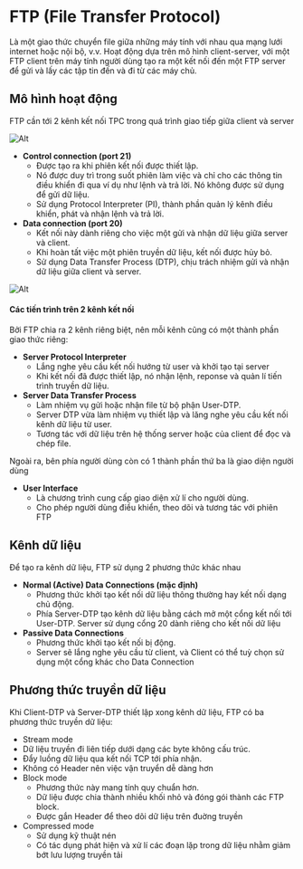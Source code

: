 # FTP (File Transfer Protocol)
Là một giao thức chuyển file giữa những máy tính với nhau qua mạng lưới internet hoặc nội bộ, v.v.
Hoạt động dựa trên mô hình client-server, với một FTP client trên máy tính người dùng tạo ra một kết nối đến một FTP server để gửi và lấy các tập tin đến và đi từ các máy chủ. 

## Mô hình hoạt động
FTP cần tới 2 kênh kết nối TPC trong quá trình giao tiếp giữa client và server

![Alt](https://news.cloud365.vn/wp-content/uploads/2020/01/FTP1.png)

- **Control connection (port 21)**
  - Được tạo ra khi phiên kết nối được thiết lập.
  - Nó được duy trì trong suốt phiên làm việc và chỉ cho các thông tin điều khiển đi qua ví dụ như lệnh và trả lời. Nó không được sử dụng để gửi dữ liệu.
  - Sử dụng Protocol Interpreter (PI), thành phần quản lý kênh điều khiển, phát và nhận lệnh và trả lời.
- **Data connection (port 20)**
  - Kết nối này dành riêng cho việc một gửi và nhận dữ liệu giữa server và client.
  - Khi hoàn tất việc một phiên truyền dữ liệu, kết nối được hủy bỏ.
  - Sử dụng Data Transfer Process (DTP), chịu trách nhiệm gửi và nhận dữ liệu giữa client và server.
 
![Alt](https://news.cloud365.vn/wp-content/uploads/2020/01/Screenshot_2.png)

#### Các tiến trình trên 2 kênh kết nối
Bởi FTP chia ra 2 kênh riêng biệt, nên mỗi kênh cũng có một thành phần giao thức riêng:
- **Server Protocol Interpreter**
  - Lắng nghe yêu cầu kết nối hướng từ user và khởi tạo tại server
  - Khi kết nối đã được thiết lập, nó nhận lệnh, reponse và quản lí tiến trình truyền dữ liệu.
- **Server Data Transfer Process**
  - Làm nhiệm vụ gửi hoặc nhận file từ bộ phận User-DTP.
  - Server DTP vừa làm nhiệm vụ thiết lập và lăng nghe yêu cầu kết nối kênh dữ liệu từ user.
  - Tương tác với dữ liệu trên hệ thống server hoặc của client để đọc và chép file.

Ngoài ra, bên phía người dùng còn có 1 thành phần thứ ba là giao diện người dùng
- **User Interface**
  - Là chương trình cung cấp giao diện xử lí cho người dùng.
  - Cho phép người dùng điều khiển, theo dõi và tương tác với phiên FTP

## Kênh dữ liệu
Để tạo ra kênh dữ liệu, FTP sử dụng 2 phương thức khác nhau
- **Normal (Active) Data Connections (mặc định)**
  - Phương thức khởi tạo kết nối dữ liệu thông thường hay kết nối dạng chủ động.
  - Phía Server-DTP tạo kênh dữ liệu bằng cách mở một cổng kết nối tới User-DTP. Server sử dụng cổng 20 dành riêng cho kết nối dữ liệu
- **Passive Data Connections**
  - Phương thức khởi tạo kết nối bị động.
  - Server sẽ lắng nghe yêu cầu từ client, và Client có thể tuỳ chọn sử dụng một cổng khác cho Data Connection

## Phương thức truyền dữ liệu
Khi Client-DTP và Server-DTP thiết lập xong kênh dữ liệu, FTP có ba phương thức truyền dữ liệu:
- Stream mode
 - Dữ liệu truyền đi liên tiếp dưới dạng các byte không cấu trúc.
 - Đẩy luồng dữ liệu qua kết nối TCP tới phía nhận.
 - Không có Header nên việc vận truyển dễ dàng hơn
- Block mode
  - Phương thức này mang tính quy chuẩn hơn.
  - Dữ liệu được chia thành nhiều khối nhỏ và đóng gói thành các FTP block.
  - Được gắn Header để theo dõi dữ liệu trên đuờng truyền
- Compressed mode
  - Sử dụng kỹ thuật nén
  - Có tác dụng phát hiện và xử lí các đoạn lặp trong dữ liệu nhằm giảm bớt lưu lượng truyền tải

 
